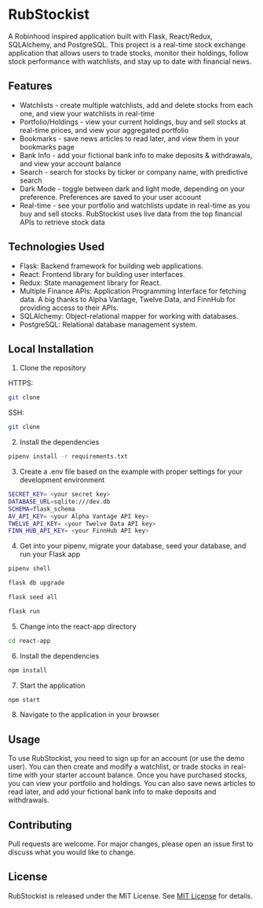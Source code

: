 # RubStockist

A Robinhood inspired application built with Flask, React/Redux, SQLAlchemy, and PostgreSQL. This project is a real-time stock exchange application that allows users to trade stocks, monitor their holdings, follow stock performance with watchlists, and stay up to date with financial news.


## Features
- Watchlists - create multiple watchlists, add and delete stocks from each one, and view your watchlists in real-time
- Portfolio/Holdings - view your current holdings, buy and sell stocks at real-time prices, and view your aggregated portfolio
- Bookmarks - save news articles to read later, and view them in your bookmarks page
- Bank Info - add your fictional bank info to make deposits & withdrawals, and view your account balance
- Search - search for stocks by ticker or company name, with predictive search
- Dark Mode - toggle between dark and light mode, depending on your preference. Preferences are saved to your user account
- Real-time - see your portfolio and watchlists update in real-time as you buy and sell stocks. RubStockist uses live data from the top financial APIs to retrieve stock data

## Technologies Used
- Flask: Backend framework for building web applications.
- React: Frontend library for building user interfaces.
- Redux: State management library for React.
- Multiple Finance APIs: Application Programming Interface for fetching data. A big thanks to Alpha Vantage, Twelve Data, and FinnHub for providing access to their APIs.
- SQLAlchemy: Object-relational mapper for working with databases.
- PostgreSQL: Relational database management system.

## Local Installation
1. Clone the repository

HTTPS:
```bash
git clone 
```
SSH:
```bash
git clone 
```

2. Install the dependencies
```bash
pipenv install -r requirements.txt
```

3. Create a .env file based on the example with proper settings for your development environment
```bash
SECRET_KEY= <your secret key>
DATABASE_URL=sqlite:///dev.db
SCHEMA=flask_schema
AV_API_KEY= <your Alpha Vantage API key>
TWELVE_API_KEY= <your Twelve Data API key>
FINN_HUB_API_KEY= <your FinnHub API key>
```

4. Get into your pipenv, migrate your database, seed your database, and run your Flask app

```bash
pipenv shell
```

```bash
flask db upgrade
```

```bash
flask seed all
```

```bash
flask run
```

5. Change into the react-app directory

```bash
cd react-app
```

6. Install the dependencies
```bash
npm install
```

7. Start the application
```bash
npm start
```

8. Navigate to the application in your browser

## Usage
To use RubStockist, you need to sign up for an account (or use the demo user). You can then create and modify a watchlist, or trade stocks in real-time with your starter account balance. Once you have purchased stocks, you can view your portfolio and holdings. You can also save news articles to read later, and add your fictional bank info to make deposits and withdrawals.

## Contributing
Pull requests are welcome. For major changes, please open an issue first to discuss what you would like to change.

## License
RubStockist is released under the MIT License. See [MIT License](https://choosealicense.com/licenses/mit/) for details.
